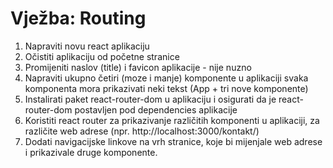 # Vježba: Routing
1.	Napraviti novu react aplikaciju
2.	Očistiti aplikaciju od početne stranice
3.	Promijeniti naslov (title) i favicon aplikacije - nije nuzno
4.	Napraviti ukupno četiri (moze i manje) komponente u aplikaciji svaka komponenta mora prikazivati neki tekst (App + tri nove komponente)
5.	Instalirati paket  react-router-dom u aplikaciju i osigurati da je react-router-dom postavljen pod dependencies aplikacije
6.	Koristiti react router za prikazivanje različitih komponenti u aplikaciji, za različite web adrese (npr. http://localhost:3000/kontakt/)
7.	Dodati navigacijske linkove na vrh stranice, koje bi mijenjale web adrese i prikazivale druge komponente.